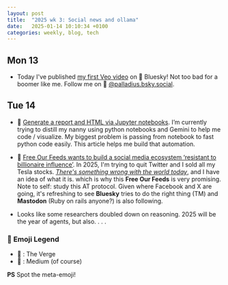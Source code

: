 ```yaml
---
layout: post
title:  "2025 wk 3: Social news and ollama"
date:   2025-01-14 10:10:34 +0100
categories: weekly, blog, tech
---
```



## Mon 13

* Today I've published [my first Veo video](https://bsky.app/profile/palladius.bsky.social/post/3lfncpy3zbs2r) on 🦋 Bluesky! Not too bad for a boomer like me. Follow me on 🦋 [@palladius.bsky.social](https://bsky.app/profile/palladius.bsky.social).


## Tue 14

* 🖕 [Generate a report and HTML via Jupyter notebooks](https://towardsdatascience.com/how-to-run-jupyter-notebooks-and-generate-html-reports-with-python-scripts-48e0d96a30ed). I’m currently trying to distill my nanny using python notebooks and Gemini to help me code / visualize. My biggest problem is passing from notebook to fast python code easily. This article helps me build that automation.
* 📐 [Free Our Feeds wants to build a social media ecosystem ‘resistant to billionaire influence’](https://www.theverge.com/2025/1/13/24342799/free-our-feeds-social-media-ecosystem-at-protocol-bluesky). In 2025, I'm trying to quit Twitter and I sold all my Tesla stocks. *[There's something wrong with the world today](https://www.youtube.com/watch?v=TuCGiV-EVjA)*, and I have an idea of what it is. which is why this **Free Our Feeds** is very promising. Note to self: study this AT protocol. Given where Facebook and X are going, it's refreshing to see **Bluesky** tries to do the right thing (TM) and **Mastodon** (Ruby on rails anyone?) is also following.

*  Looks like some researchers doubled down on reasoning. 2025 will be the year of agents, but also.
.
.
.



### 🕺 Emoji Legend

* 📐 : The Verge
* 🖕 : Medium (of course)

**PS** Spot the meta-emoji!
